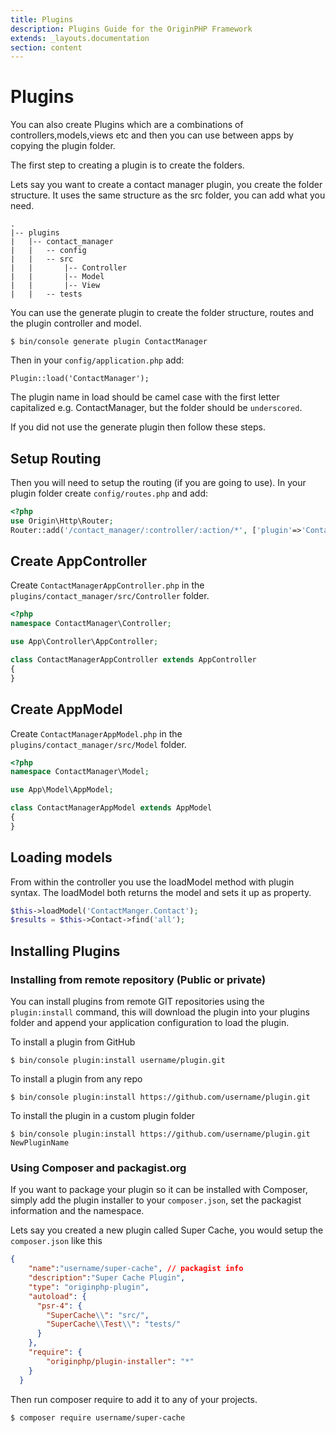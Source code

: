 ```yaml
---
title: Plugins
description: Plugins Guide for the OriginPHP Framework
extends: _layouts.documentation
section: content
---
```

# Plugins 

You can also create Plugins which are a combinations of controllers,models,views etc and then you can use between apps by copying the plugin folder.

The first step to creating a plugin is to create the folders.

Lets say you want to create a contact manager plugin, you create the folder structure. It uses the same structure as the src folder, you can add what you need.

```
.
|-- plugins
|   |-- contact_manager
|   |   -- config
|   |   -- src
|   |       |-- Controller
|   |       |-- Model
|   |       |-- View
|   |   -- tests
```

You can use the generate plugin to create the folder structure, routes and the plugin controller and model.

```linux
$ bin/console generate plugin ContactManager
```

Then in your `config/application.php` add:

`Plugin::load('ContactManager');` 

The plugin name in load should be camel case with the first letter capitalized e.g. ContactManager, but the folder should be `underscored`.

If you did not use the generate plugin then follow these steps.

## Setup Routing

Then you will need to setup the routing (if you are going to use). In your plugin folder create `config/routes.php` and add:

```php
<?php 
use Origin\Http\Router;
Router::add('/contact_manager/:controller/:action/*', ['plugin'=>'ContactManager']);
```

## Create AppController

Create `ContactManagerAppController.php` in the `plugins/contact_manager/src/Controller` folder.

```php
<?php 
namespace ContactManager\Controller;

use App\Controller\AppController;

class ContactManagerAppController extends AppController
{
}
```

## Create AppModel

Create `ContactManagerAppModel.php` in the `plugins/contact_manager/src/Model` folder.

```php
<?php 
namespace ContactManager\Model;

use App\Model\AppModel;

class ContactManagerAppModel extends AppModel
{
}

```

## Loading models

From within the controller you use the loadModel method with plugin syntax. The loadModel both returns the model
and sets it up as property.

```php
$this->loadModel('ContactManger.Contact');
$results = $this->Contact->find('all');
```

## Installing Plugins

### Installing from remote repository (Public or private)

You can install plugins from remote GIT repositories using the `plugin:install` command, this will download the plugin into your plugins folder and append your application configuration to load the plugin.

To install a plugin from GitHub
```linux
$ bin/console plugin:install username/plugin.git 
```

To install a plugin from any repo

```
$ bin/console plugin:install https://github.com/username/plugin.git
```

To install the plugin in a custom plugin folder

```
$ bin/console plugin:install https://github.com/username/plugin.git NewPluginName
```

### Using Composer and packagist.org

If you want to package your plugin so it can be installed with Composer, simply add the plugin installer to your `composer.json`, set the packagist information and the namespace.

Lets say you created a new plugin called Super Cache, you would setup the `composer.json` like this

```json
{
    "name":"username/super-cache", // packagist info
    "description":"Super Cache Plugin",
    "type": "originphp-plugin",
    "autoload": {
      "psr-4": {
        "SuperCache\\": "src/",
        "SuperCache\\Test\\": "tests/"
      }
    },
    "require": {
        "originphp/plugin-installer": "*"
    }
  }
```

Then run composer require to add it to any of your projects.

```linux
$ composer require username/super-cache
```